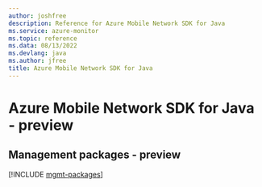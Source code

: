```yaml
---
author: joshfree
description: Reference for Azure Mobile Network SDK for Java
ms.service: azure-monitor
ms.topic: reference
ms.data: 08/13/2022
ms.devlang: java
ms.author: jfree
title: Azure Mobile Network SDK for Java
---
```

# Azure Mobile Network SDK for Java - preview

## Management packages - preview
[!INCLUDE [mgmt-packages](mobile-network-mgmt-index.md)]